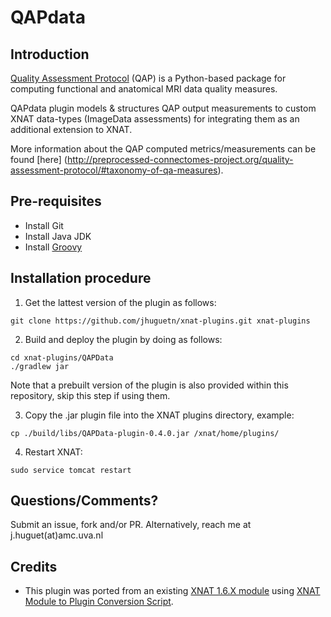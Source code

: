 # QAPdata

## Introduction
[Quality Assessment Protocol](http://preprocessed-connectomes-project.org/quality-assessment-protocol/) (QAP) is a Python-based package for computing functional and anatomical MRI data quality measures. 

QAPdata plugin models & structures QAP output measurements to custom XNAT data-types (ImageData assessments) for integrating them as an additional extension to XNAT.

More information about the QAP computed metrics/measurements can be found [here] (http://preprocessed-connectomes-project.org/quality-assessment-protocol/#taxonomy-of-qa-measures).

## Pre-requisites

 * Install Git
 * Install Java JDK
 * Install [Groovy](http://groovy-lang.org/) 
 
## Installation procedure

1. Get the lattest version of the plugin as follows: 
  ```
  git clone https://github.com/jhuguetn/xnat-plugins.git xnat-plugins
  ```

2. Build and deploy the plugin by doing as follows:
  ```
  cd xnat-plugins/QAPData
  ./gradlew jar
  ```
  Note that a prebuilt version of the plugin is also provided within this repository, skip this step if using them.

3. Copy the .jar plugin file into the XNAT plugins directory, example:
  ```
  cp ./build/libs/QAPData-plugin-0.4.0.jar /xnat/home/plugins/  
  ```

4. Restart XNAT:
  ```
  sudo service tomcat restart
  ```
  
## Questions/Comments?

Submit an issue, fork and/or PR. Alternatively, reach me at j.huguet(at)amc.uva.nl

## Credits

* This plugin was ported from an existing [XNAT 1.6.X module](https://github.com/jhuguetn/xnat-modules/) using [XNAT Module to Plugin Conversion Script](https://bitbucket.org/xnatdev/module_to_plugin).